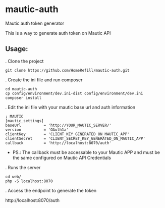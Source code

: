 # mautic-auth
Mautic auth token generator

This is a way to generate auth token on Mautic API

## Usage:

. Clone the project

```
git clone https://github.com/HomeRefill/mautic-auth.git
```

. Create the ini file and run composer

```
cd mautic-auth
cp config/environment/dev.ini-dist config/environment/dev.ini
composer install
```

. Edit the ini file with your mautic base url and auth information

```
; MAUTIC
[mautic_settings]
baseUrl          = 'http://YOUR_MAUTIC_SERVER/'
version          = 'OAuth1a'
clientKey        = 'CLIENT_KEY_GENERATED_ON_MAUTIC_APP'
clientSecret     = 'CLIENT_SECRET_KEY_GENERATED_ON_MAUTIC_APP'
callback         = 'http://localhost:8070/auth'
```

* PS.: The callback must be accessable to your Mautic APP and must be the same configured on Mautic API Credentials

. Runs the server

```
cd web/
php -S localhost:8070
```

. Access the endpoint to generate the token

http://localhost:8070/auth
